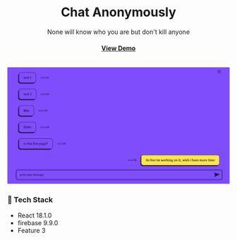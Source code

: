 <div align="center">

  <h1>Chat Anonymously</h1>
  
  <p>
   None will know who you are but
don't kill anyone
  </p>

<h4>
    <a href="https://chat-25704.web.app/" target="_blanl">View Demo</a>
    </h4>

</div>

<br />

<div align="center"> 
  <img src="./public/gallery/screenshot.png" alt="Chat Anonymously" />
</div>

<!-- TechStack -->

### :space_invader: Tech Stack

- React 18.1.0
- firebase 9.9.0
- Feature 3

